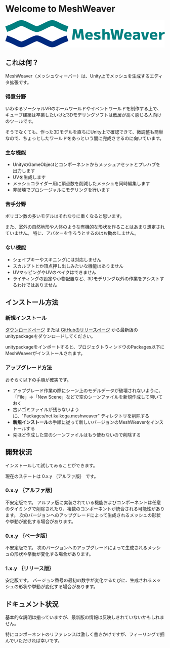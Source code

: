 # Welcome to MeshWeaver

![MeshWeaver](images/index/banner_144.png)

## これは何？

MeshWeaver（メッシュウィーバー）は、Unity上でメッシュを生成するエディタ拡張です。

### 得意分野

いわゆるソーシャルVRのホームワールドやイベントワールドを制作する上で、キューブ建築は卒業したいけど3Dモデリングソフトは敷居が高く感じる人向けのツールです。

そうでなくても、作った3Dモデルを直ちにUnity上で確認できて、微調整も簡単なので、ちょっとしたワールドをあっという間に完成させるのに向いています。

### 主な機能

- UnityのGameObjectとコンポーネントからメッシュアセットとプレハブを出力します
- UVを生成します
- メッシュコライダー用に頂点数を削減したメッシュを同時編集します
- 非破壊でプロシージャルにモデリングを行います

### 苦手分野

ポリゴン数の多いモデルはそれなりに重くなると思います。

また、室外の自然地形や人体のような有機的な形状を作ることはあまり想定されていません。
特に、アバターを作ろうとするのはお勧めしません。

### ない機能

- シェイプキーやスキニングには対応しません
- スカルプトとか頂点押し出しみたいな機能はありません
- UVマッピングやUVのベイクはできません
- ライティングの設定や小物配置など、3Dモデリング以外の作業をアシストするわけではありません

## インストール方法

### 新規インストール

[ダウンロードページ](https://kaikoga.github.io/MeshWeaver-unity/) または [GitHubのリリースページ](https://github.com/kaikoga/MeshWeaver-unity/releases) から最新版のunitypackageをダウンロードしてください。

unitypackageをインポートすると、プロジェクトウィンドウのPackages以下にMeshWeaverがインストールされます。

### アップグレード方法

おそらく以下の手順が確実です。

- アップグレード作業の際にシーン上のモデルデータが破壊されないように、「File」→「New Scene」などで空のシーンファイルを新規作成して開いておく
- 古いゴミファイルが残らないように、"Packages/net.kaikoga.meshweaver" ディレクトリを削除する
- **新規インストール**の手順に従って新しいバージョンのMeshWeaverをインストールする
- 先ほど作成した空のシーンファイルはもう使わないので削除する

## 開発状況

インストールして試してみることができます。

現在のステートは 0.x.y ｛アルファ版｝ です。

### 0.x.y ｛アルファ版｝

不安定版です。
アルファ版に実装されている機能およびコンポーネントは任意のタイミングで削除されたり、複数のコンポーネントが統合される可能性があります。
次のバージョンへのアップグレードによって生成されるメッシュの形状や挙動が変化する場合があります。

### 0.x.y ｛ベータ版｝

不安定版です。
次のバージョンへのアップグレードによって生成されるメッシュの形状や挙動が変化する場合があります。

### 1.x.y ｛リリース版｝

安定版です。
バージョン番号の最初の数字が変化するたびに、生成されるメッシュの形状や挙動が変化する場合があります。

## ドキュメント状況

基本的な説明は揃っていますが、最新版の情報は反映しきれていないかもしれません。

特にコンポーネントのリファレンスは激しく書きかけですが、フィーリングで掴んでいただければ幸いです。
